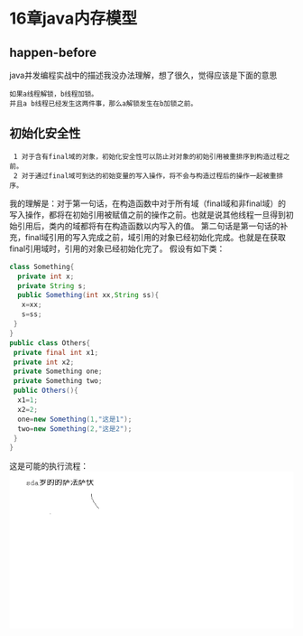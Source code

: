 # 16章java内存模型
## happen-before
java并发编程实战中的描述我没办法理解，想了很久，觉得应该是下面的意思
 ```
 如果a线程解锁，b线程加锁。
 并且a b线程已经发生这两件事，那么a解锁发生在b加锁之前。
 ```
 ## 初始化安全性
 ```
  1 对于含有final域的对象，初始化安全性可以防止对对象的初始引用被重排序到构造过程之前。
  2 对于通过final域可到达的初始变量的写入操作，将不会与构造过程后的操作一起被重排序。
 ```
 我的理解是：对于第一句话，在构造函数中对于所有域（final域和非final域）的写入操作，都将在初始引用被赋值之前的操作之前。也就是说其他线程一旦得到初始引用后，类内的域都将有在构造函数以内写入的值。
 第二句话是第一句话的补充，final域引用的写入完成之前，域引用的对象已经初始化完成。也就是在获取final引用域时，引用的对象已经初始化完了。
假设有如下类：
```java
class Something{
  private int x;
  private String s;
  public Something(int xx,String ss){
   x=xx;
   s=ss;
 }
}
public class Others{
 private final int x1;
 private int x2;
 private Something one;
 private Something two;
 public Others(){
  x1=1;
  x2=2;
  one=new Something(1,"这是1");
  two=new Something(2,"这是2");
 }
}
```
这是可能的执行流程：
![baidu](images/123.png "百度logo") 
